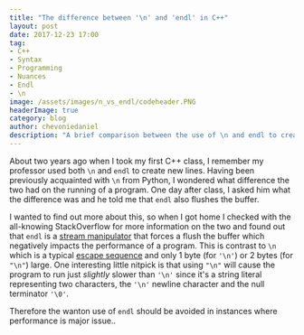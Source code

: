 ```yaml
---
title: "The difference between '\n' and 'endl' in C++"
layout: post
date: 2017-12-23 17:00
tag:
- C++
- Syntax
- Programming
- Nuances
- Endl
- \n
image: /assets/images/n_vs_endl/codeheader.PNG
headerImage: true
category: blog
author: chevoniedaniel
description: "A brief comparison between the use of \n and endl to create new lines in C++"
---
```


About two years ago when I took my first C++ class, I remember my professor used both `\n` and `endl` to create new lines. Having been previously acquainted with `\n` from Python, I wondered what difference the two had on the running of a program. One day after class, I asked him what the difference was and he told me that `endl` also flushes the buffer.

I wanted to find out more about this, so when I got home I checked with the all-knowing StackOverflow for more information on the two and found out that `endl` is a [stream manipulator](http://www.cplusplus.com/reference/library/manipulators/ "cplusplus.com Stream Manipulator Reference") that forces a flush the buffer which negatively impacts the performance of a program. This is contrast to `\n` which is a typical [escape sequence](http://en.cppreference.com/w/cpp/language/escape "cppreference.com Escape Sequences Reference") and only 1 byte (for `'\n'`) or 2 bytes (for `"\n"`) large. One interesting little nitpick is that using `"\n"` will cause the program to run just _slightly_ slower than `'\n'` since it's a string literal representing two characters, the `'\n'` newline character and the null terminator `'\0'`.

Therefore the wanton use of `endl` should be avoided in instances where performance is major issue..